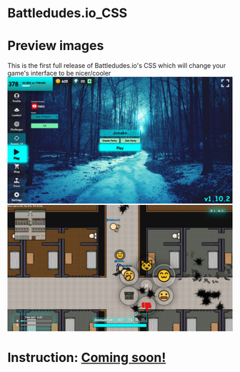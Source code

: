 # Battledudes.io_CSS
# Preview images
This is the first full release of Battledudes.io's CSS which will change your game's interface to be nicer/cooler
![in-game1](https://raw.githubusercontent.com/iBLiSSIN/Battledudes.io_CSS/main/Screenshot%20(2203).png)
![in-game2](https://raw.githubusercontent.com/iBLiSSIN/Battledudes.io_CSS/main/Screenshot%20(2205).png)
# Instruction: [Coming soon!]()
